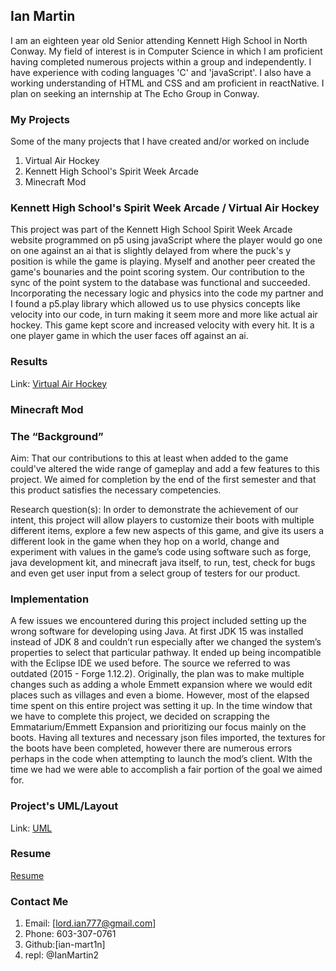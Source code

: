 ## Ian Martin

I am an eighteen year old Senior attending Kennett High School in North Conway. My field of interest is in Computer Science in which I am proficient having completed numerous projects within a group and independently. I have experience with coding languages 'C' and 'javaScript'. I also have a working understanding of HTML and CSS and am proficient in reactNative. I plan on seeking an internship at The Echo Group in Conway. 

### My Projects
Some of the many projects that I have created and/or worked on include 
1. Virtual Air Hockey
2. Kennett High School's Spirit Week Arcade
3. Minecraft Mod

### Kennett High School's Spirit Week Arcade / Virtual Air Hockey
This project was part of the Kennett High School Spirit Week Arcade website programmed on p5 using javaScript where the player would go one on one against an ai that is slightly delayed from where the puck's y position is while the game is playing. Myself and another peer created the game's bounaries and the point scoring system. Our contribution to the sync of the point system to the database was functional and succeeded. Incorporating the necessary logic and physics into the code my partner and I found a p5.play library which allowed us to use physics concepts like velocity into our code, in turn making it seem more and more like actual air hockey. This game kept score and increased velocity with every hit. It is a one player game in which the user faces off against an ai.

### Results
Link: [Virtual Air Hockey](https://editor.p5js.org/2161230/sketches/JBjxvgsqI)

### Minecraft Mod

### The “Background”
Aim:
That our contributions to this at least when added to the game could've altered the wide range of gameplay and add a few features to this project. We aimed for completion by the end of the first semester and that this product satisfies the necessary competencies.

Research question(s):
In order to demonstrate the achievement of our intent, this project will allow players to customize their boots with multiple different items, explore a few new aspects of this game, and give its users a different look in the game when they hop on a world, change and experiment with values in the game’s code using software such as forge, java development kit, and minecraft java itself, to run, test, check for bugs and even get user input from a select group of testers for our product. 

### Implementation	
A few issues we encountered during this project included setting up the wrong software for developing using Java. At first JDK 15 was installed instead of JDK 8 and couldn’t run especially after we changed the system’s properties to select that particular pathway. It ended up being incompatible with the Eclipse IDE we used before. The source we referred to was outdated (2015 - Forge 1.12.2). 
	Originally, the plan was to make multiple changes such as adding a whole Emmett expansion where we would edit places such as villages and even a biome. However, most of the elapsed time spent on this entire project was setting it up. In the time window that we have to complete this project, we decided on scrapping the Emmatarium/Emmett Expansion and prioritizing our focus mainly on the boots.
  Having all textures and necessary json files imported, the textures for the boots have been completed, however there are numerous errors perhaps in the code when attempting to launch the mod’s client. WIth the time we had we were able to accomplish a fair portion of the goal we aimed for. 

### Project's UML/Layout
Link: [UML](https://lucid.app/lucidchart/invitations/accept/b04ab408-d75f-4699-8f06-31153197ff48)

### Resume
[Resume](https://docs.google.com/drawings/d/19OFXL_m52Lr7qrxeNs0P8w9RGH9y_AvgTT9WJ8AJb8A/edit?usp=sharing)

### Contact Me
1. Email: [lord.ian777@gmail.com]
2. Phone: 603-307-0761
3. Github:[ian-mart1n]
4. repl: @IanMartin2

